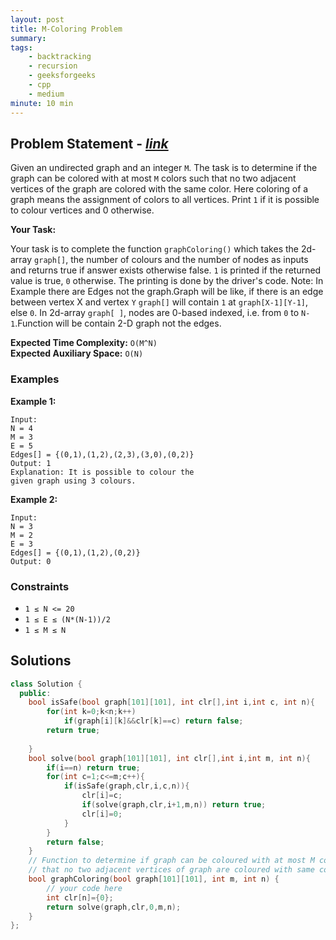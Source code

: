 ```yaml
---
layout: post
title: M-Coloring Problem                    
summary:
tags:
    - backtracking
    - recursion
    - geeksforgeeks
    - cpp
    - medium
minute: 10 min
---
```


## Problem Statement - [*link*](https://practice.geeksforgeeks.org/batch-problems/m-coloring-problem-1587115620/0?track=DSASP-Backtracking&batchId=154)  

Given an undirected graph and an integer `M`. The task is to determine if the graph can be colored with at most `M` colors such that no two adjacent vertices of the graph are colored with the same color. Here coloring of a graph means the assignment of colors to all vertices. Print `1` if it is possible to colour vertices and 0 otherwise.

**Your Task:** 

Your task is to complete the function `graphColoring()` which takes the 2d-array `graph[]`, the number of colours and the number of nodes as inputs and returns true if answer exists otherwise false. `1` is printed if the returned value is true, `0` otherwise. The printing is done by the driver's code.
Note: In Example there are Edges not the graph.Graph will be like, if there is an edge between vertex X and vertex `Y` `graph[]` will contain `1` at `graph[X-1][Y-1]`, else `0`. In 2d-array `graph[ ]`, nodes are 0-based indexed, i.e. from `0` to `N-1`.Function will be contain 2-D graph not the edges. 


**Expected Time Complexity:** `O(M^N)`              
**Expected Auxiliary Space:** `O(N)`


### Examples

**Example 1:**   
```
Input:
N = 4
M = 3
E = 5
Edges[] = {(0,1),(1,2),(2,3),(3,0),(0,2)}
Output: 1
Explanation: It is possible to colour the
given graph using 3 colours.
```

**Example 2:**   
```
Input:
N = 3
M = 2
E = 3
Edges[] = {(0,1),(1,2),(0,2)}
Output: 0
```

### Constraints

+ `1 ≤ N <= 20`
+ `1 ≤ E ≤ (N*(N-1))/2`
+ `1 ≤ M ≤ N`

## Solutions

```cpp
class Solution {
  public:
    bool isSafe(bool graph[101][101], int clr[],int i,int c, int n){
        for(int k=0;k<n;k++)
            if(graph[i][k]&&clr[k]==c) return false;
        return true;
        
    }
    bool solve(bool graph[101][101], int clr[],int i,int m, int n){
        if(i==n) return true;
        for(int c=1;c<=m;c++){
            if(isSafe(graph,clr,i,c,n)){
                clr[i]=c;
                if(solve(graph,clr,i+1,m,n)) return true;
                clr[i]=0;
            }
        }
        return false;
    }
    // Function to determine if graph can be coloured with at most M colours such
    // that no two adjacent vertices of graph are coloured with same colour.
    bool graphColoring(bool graph[101][101], int m, int n) {
        // your code here
        int clr[n]={0};
        return solve(graph,clr,0,m,n);
    }
};
```

